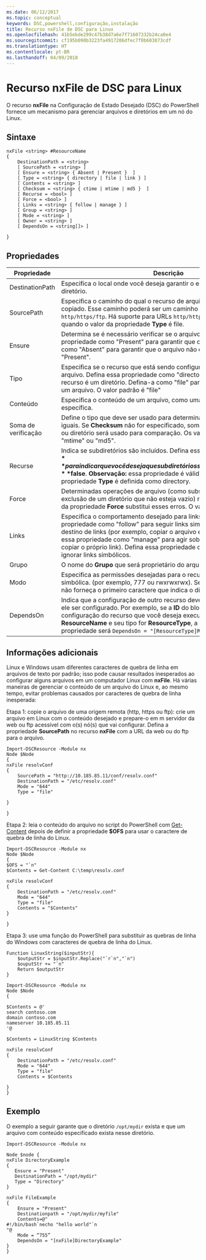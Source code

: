 ```yaml
---
ms.date: 06/12/2017
ms.topic: conceptual
keywords: DSC,powershell,configuração,instalação
title: Recurso nxFile de DSC para Linux
ms.openlocfilehash: 41b5ebde299c47b38d7a6e7f71607332b24ca0e4
ms.sourcegitcommit: cf195b090b3223fa4917206dfec7f0b603873cdf
ms.translationtype: HT
ms.contentlocale: pt-BR
ms.lasthandoff: 04/09/2018
---
```

# <a name="dsc-for-linux-nxfile-resource"></a>Recurso nxFile de DSC para Linux

O recurso **nxFile** na Configuração de Estado Desejado (DSC) do PowerShell fornece um mecanismo para gerenciar arquivos e diretórios em um nó do Linux.

## <a name="syntax"></a>Sintaxe

```
nxFile <string> #ResourceName
{
    DestinationPath = <string>
    [ SourcePath = <string> ]
    [ Ensure = <string> { Absent | Present }  ]
    [ Type = <string> { directory | file | link } ]
    [ Contents = <string> ]
    [ Checksum = <string> { ctime | mtime | md5 }  ]
    [ Recurse = <bool> ]
    [ Force = <bool> ]
    [ Links = <string> { follow | manage } ]
    [ Group = <string> ]
    [ Mode = <string> ]
    [ Owner = <string> ]
    [ DependsOn = <string[]> ]

}
```

## <a name="properties"></a>Propriedades

|  Propriedade |  Descrição |
|---|---|
| DestinationPath| Especifica o local onde você deseja garantir o estado de um arquivo ou diretório.|
| SourcePath| Especifica o caminho do qual o recurso de arquivo ou pasta deve ser copiado. Esse caminho poderá ser um caminho local ou uma URL `http/https/ftp`. Há suporte para URLs `http/https/ftp` remotas apenas quando o valor da propriedade **Type** é file.|
| Ensure| Determina se é necessário verificar se o arquivo existe. Defina essa propriedade como "Present" para garantir que o arquivo exista. Defina-a como "Absent" para garantir que o arquivo não exista. O valor padrão é "Present".|
| Tipo| Especifica se o recurso que está sendo configurado é um diretório ou um arquivo. Defina essa propriedade como "directory" para indicar que o recurso é um diretório. Defina-a como "file" para indicar que o recurso é um arquivo. O valor padrão é "file"|
| Conteúdo| Especifica o conteúdo de um arquivo, como uma cadeia de caracteres específica.|
| Soma de verificação| Define o tipo que deve ser usado para determinar se dois arquivos são iguais. Se **Checksum** não for especificado, somente o nome de arquivo ou diretório será usado para comparação. Os valores são: "ctime", "mtime" ou "md5".|
| Recurse| Indica se subdiretórios são incluídos. Defina essa propriedade como **$true** para indicar que você deseja que subdiretórios sejam incluídos. O padrão é **$false**. **Observação:** essa propriedade é válida somente quando a propriedade **Type** é definida como directory.|
| Force| Determinadas operações de arquivo (como substituição de um arquivo ou exclusão de um diretório que não esteja vazio) resultarão em erro. O uso da propriedade **Force** substitui esses erros. O valor padrão é **$false**.|
| Links| Especifica o comportamento desejado para links simbólicos. Defina essa propriedade como "follow" para seguir links simbólicos e agir sobre o destino de links (por exemplo, copiar o arquivo em vez do link). Defina essa propriedade como "manage" para agir sobre o link (por exemplo, copiar o próprio link). Defina essa propriedade como "ignore" para ignorar links simbólicos.|
| Grupo| O nome do **Grupo** que será proprietário do arquivo ou diretório.|
| Modo| Especifica as permissões desejadas para o recurso, na notação octal ou simbólica. (por exemplo, 777 ou rwxrwxrwx). Se usar notação simbólica, não forneça o primeiro caractere que indica o diretório ou arquivo.|
| DependsOn | Indica que a configuração de outro recurso deve ser executada antes de ele ser configurado. Por exemplo, se a **ID** do bloco de script de configuração do recurso que você deseja executar primeiro for **ResourceName** e seu tipo for **ResourceType**, a sintaxe para usar essa propriedade será `DependsOn = "[ResourceType]ResourceName"`.|

## <a name="additional-information"></a>Informações adicionais


Linux e Windows usam diferentes caracteres de quebra de linha em arquivos de texto por padrão; isso pode causar resultados inesperados ao configurar alguns arquivos em um computador Linux com __nxFile__. Há várias maneiras de gerenciar o conteúdo de um arquivo do Linux e, ao mesmo tempo, evitar problemas causados por caracteres de quebra de linha inesperada:

Etapa 1: copie o arquivo de uma origem remota (http, https ou ftp): crie um arquivo em Linux com o conteúdo desejado e prepare-o em m servidor da web ou ftp acessível com o(s) nó(s) que vai configurar. Defina a propriedade __SourcePath__ no recurso __nxFile__ com a URL da web ou do ftp para o arquivo.

```
Import-DSCResource -Module nx
Node $Node
{
nxFile resolvConf
{
    SourcePath = "http://10.185.85.11/conf/resolv.conf"
    DestinationPath = "/etc/resolv.conf"
    Mode = "644"
    Type = "file"

}

}
```


Etapa 2: leia o conteúdo do arquivo no script do PowerShell com [Get-Content](https://technet.microsoft.com/library/hh849787.aspx) depois de definir a propriedade __$OFS__ para usar o caractere de quebra de linha do Linux.


```
Import-DSCResource -Module nx
Node $Node
{
$OFS = "`n"
$Contents = Get-Content C:\temp\resolv.conf

nxFile resolvConf
{
    DestinationPath = "/etc/resolv.conf"
    Mode = "644"
    Type = "file"
    Contents = "$Contents"
}

}
```


Etapa 3: use uma função do PowerShell para substituir as quebras de linha do Windows com caracteres de quebra de linha do Linux.

```
Function LinuxString($inputStr){
    $outputStr = $inputStr.Replace("`r`n","`n")
    $ouputStr += "`n"
    Return $outputStr
}

Import-DSCResource -Module nx
Node $Node
{

$Contents = @'
search contoso.com
domain contoso.com
nameserver 10.185.85.11
'@

$Contents = LinuxString $Contents

nxFile resolvConf
{
    DestinationPath = "/etc/resolv.conf"
    Mode = "644"
    Type = "file"
    Contents = $Contents

}
}
```

## <a name="example"></a>Exemplo

O exemplo a seguir garante que o diretório `/opt/mydir` exista e que um arquivo com conteúdo especificado exista nesse diretório.

```
Import-DSCResource -Module nx

Node $node {
nxFile DirectoryExample
{
   Ensure = "Present"
   DestinationPath = "/opt/mydir"
   Type = "Directory"
}

nxFile FileExample
{
    Ensure = "Present"
    Destinationpath = "/opt/mydir/myfile"
    Contents=@"
#!/bin/bash`necho "hello world"`n
"@
    Mode = “755”
    DependsOn = "[nxFile]DirectoryExample"
}
}
```